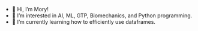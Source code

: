 - 👋 Hi, I’m Mory!
- 👀 I’m interested in AI, ML, GTP, Biomechanics, and Python programming.
- 🌱 I’m currently learning how to efficiently use dataframes. 

<!---
amini-m/amini-m is a ✨ special ✨ repository because its `README.md` (this file) appears on your GitHub profile.
You can click the Preview link to take a look at your changes.
--->
